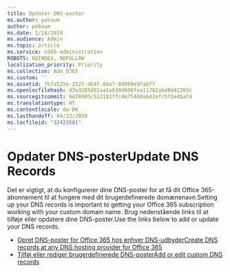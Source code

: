 ```yaml
---
title: Opdater DNS-poster
ms.author: pebaum
author: pebaum
ms.date: 1/18/2019
ms.audience: Admin
ms.topic: article
ms.service: o365-administration
ROBOTS: NOINDEX, NOFOLLOW
localization_priority: Priority
ms.collection: Adm_O365
ms.custom: ''
ms.assetid: fb7a525e-3527-4b4f-84a7-8d969e97abf7
ms.openlocfilehash: d2e3285d81aa1a630d668fea11382abd0d42265c
ms.sourcegitcommit: 9d78905c512192ffc4675468abd2efc5f2e4baf4
ms.translationtype: HT
ms.contentlocale: da-DK
ms.lasthandoff: 04/23/2019
ms.locfileid: "32423501"
---
```

# <a name="update-dns-records"></a><span data-ttu-id="34df3-102">Opdater DNS-poster</span><span class="sxs-lookup"><span data-stu-id="34df3-102">Update DNS Records</span></span>
<span data-ttu-id="34df3-103">Det er vigtigt, at du konfigurerer dine DNS-poster for at få dit Office 365-abonnement til at fungere med dit brugerdefinerede domænenavn.</span><span class="sxs-lookup"><span data-stu-id="34df3-103">Setting up your DNS records is important to getting your Office 365 subscription working with your custom domain name.</span></span> <span data-ttu-id="34df3-104">Brug nedenstående links til at tilføje eller opdatere dine DNS-poster.</span><span class="sxs-lookup"><span data-stu-id="34df3-104">Use the links below to add or update your DNS records.</span></span>
  
- [<span data-ttu-id="34df3-105">Opret DNS-poster for Office 365 hos enhver DNS-udbyder</span><span class="sxs-lookup"><span data-stu-id="34df3-105">Create DNS records at any DNS hosting provider for Office 365</span></span>](https://docs.microsoft.com/office365/admin/get-help-with-domains/create-dns-records-at-any-dns-hosting-provider)  
- [<span data-ttu-id="34df3-106">Tilføj eller rediger brugerdefinerede DNS-poster</span><span class="sxs-lookup"><span data-stu-id="34df3-106">Add or edit custom DNS records</span></span>](https://support.office.com/article/AF00A516-DD39-4EDA-AF3E-1EAF686C8DC9)